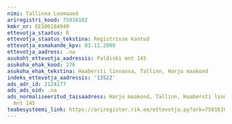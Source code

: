 ```yaml
---
nimi: Tallinna Loomaaed
ariregistri_kood: 75016102
kmkr_nr: EE100184949
ettevotja_staatus: R
ettevotja_staatus_tekstina: Registrisse kantud
ettevotja_esmakande_kpv: 03.11.2000
ettevotja_aadress: .na
asukoht_ettevotja_aadressis: Paldiski mnt 145
asukoha_ehak_kood: 176
asukoha_ehak_tekstina: Haabersti linnaosa, Tallinn, Harju maakond
indeks_ettevotja_aadressis: '13522'
ads_adr_id: 2124177
ads_ads_oid: .na
ads_normaliseeritud_taisaadress: Harju maakond, Tallinn, Haabersti linnaosa, Paldiski
  mnt 145
teabesysteemi_link: https://ariregister.rik.ee/ettevotja.py?ark=75016102&ref=rekvisiidid
---
```

